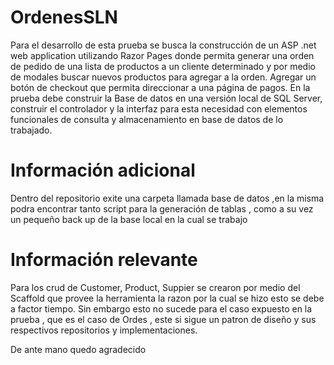 # OrdenesSLN
 Para el desarrollo de esta prueba se busca la construcción de un ASP .net web application utilizando Razor Pages donde permita generar una orden de pedido de una lista de productos a un cliente determinado y por medio de modales buscar nuevos productos para agregar a la orden. Agregar un botón de checkout que permita direccionar a una página de pagos. En la prueba debe construir la Base de datos en una versión local de SQL Server, construir el controlador y la interfaz para esta necesidad con elementos funcionales de consulta y almacenamiento en base de datos de lo trabajado.

# Información adicional
Dentro del repositorio exite una carpeta llamada base de datos ,en la misma podra encontrar tanto script para la generación de tablas , como a su vez un pequeño back up de la base local en la cual se trabajo 

# Información relevante 
Para los crud de Customer, Product, Suppier se crearon por medio del Scaffold que provee la herramienta la razon por la cual se hizo esto se debe a factor tiempo.
Sin embargo esto no sucede para el caso expuesto en la prueba , que es el caso de Ordes , este si sigue un patron de diseño y sus respectivos repositorios y implementaciones. 

De ante mano quedo agradecido